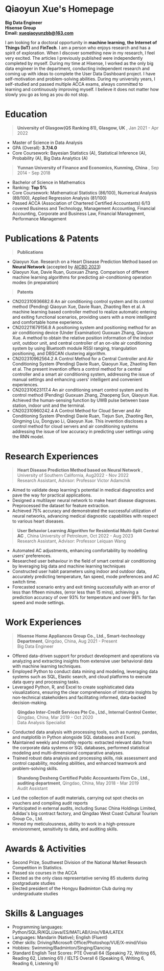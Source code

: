 # Qiaoyun Xue's Homepage
**Big Data Engineer**<br>
**Hisense Group**<br>
**Email: xueqiaoyunzbb@163.com**

I am looking for a doctoral opportunity in **machine learning**, **the Internet of Things (IoT)** and **FinTech**. I am a person who enjoys research and has a spirit of exploration. When I discover something new in my research, I feel very excited. The articles I previously published were independently completed by myself. During my time at Hisense, I worked as the only big data engineer in the department, conducting independent research and coming up with ideas to complete the User Data Dashboard project. I have self-motivation and problem-solving abilities. During my university years, I self-studied and passed multiple ACCA exams, always committed to learning and continuously improving myself. I believe it does not matter how slowly you go as long as you do not stop.

# Education
>**University of Glasgow(QS Ranking 81), Glasgow, UK**  	                  , Jan 2021 - Apr 2022
- Master of Science in Data Analysis
- GPA (Overall): **3.7/4.0**
- Core Coursework: Bayesian Statistics (A), Statistical Inference (A), Probability (A), Big Data Analytics (A) 

>**Yunnan University of Finance and Economics, Kunming, China**  	                  ,  Sep 2014 - Sep 2018
- Bachelor of Science in Mathematics
- Ranking: **Top 5%**
- Core Coursework: Mathematical Statistics (86/100), Numerical Analysis (89/100), Applied Regression Analysis (81/100)
- Passed ACCA (Association of Chartered Certified Accountants) 6/13 covered Business and Technology, Management Accounting, Financial Accounting, Corporate and Business Law, Financial Management, Performance Management

# Publications & Patents
>**Publications**
- Qiaoyun Xue. Research on a Heart Disease Prediction Method based on **Neural Network** (accepted by [AICBD 2023](http://www.aicbd.org/))
- Qiaoyun Xue, Davie Ruan, Guoxuan Zhang. Comparison of different machine learning algorithms for predicting air-conditioning operation modes  (in preparation)

>**Patents**
- CN202310936682.6 An air conditioning control system and its control method (Pending) Qiaoyun Xue, Davie Ruan, Zhaoting Ren et al. A machine learning based controller method to realize automatic entering and exiting functional scenarios, providing users with a more intelligent and comfortable home experience. 
- CN202211679156.8  A positioning system and positioning method for an air conditioning device (Under Examination) Guoxuan Zhang, Qiaoyun Xue. A method to obtain the relative position information of the indoor unit, outdoor unit, and central controller of an on-site air conditioning system by using Bluetooth module RSSI ranging, triangulation positioning, and DBSCAN clustering algorithm.
- CN202310962564.2  A Control Method for a Central Controller and Air Conditioning System (Pending) Davie Ruan, Qiaoyun Xue, Zhaoting Ren et al. The present invention offers a control method for a central controller and a smart air conditioning system, addressing the issue of manual settings and enhancing users' intelligent and convenient experiences.
- CN202310623117.4  An air conditioning smart control system and its control method (Pending) Guoxuan Zhang, Zhaopeng Sun, Qiaoyun Xue. Achieved the human-sensing function by UWB pulse between base station, indoor unit and the terminal.
- CN202310960242.4  A Control Method for Cloud Server and Air Conditioning System (Pending) Davie Ruan, Tiejun Sun, Zhaoting Ren, Qingming Liu, Dongyao Li, Qiaoyun Xue. This invention discloses a control method for cloud servers and air conditioning systems addressing the issue of low accuracy in predicting user settings using the RNN model.

# Research Experiences
>**Heart Disease Prediction Method based on Neural Network** , University of Southern California,  Aug2022 - Nov 2022   
> Research Assistant, Advisor: Professor Victor Adamchik                                                                                                                                                
- Aimed to validate deep learning's potential in medical diagnostics and pave the way for practical applications. 
- Designed a multilayer neural network to make heart disease diagnoses. Preprocessed the dataset for feature extraction.
- Achieved 75% accuracy and demonstrated the successful utilization of neural networks, advancing medical diagnostic capabilities with respect to various heart diseases.

>**User Behavior Learning Algorithm for Residential Multi-Split Central AC** , China University of Petroleum, Oct 2022 - Aug 2023 <br>
>Research Assistant, Advisor: Professor Leiquan Wang	                   
- Automated AC adjustments, enhancing comfortability by modelling users’ preferences.
- Researched user behaviour in the field of smart central air conditioning by leveraging big data and machine learning techniques
- Constructed user habit parameters using indoor and outdoor data, accurately predicting temperature, fan speed, mode preferences and AC switch time. 
- Forecasted scenario entry and exit timing successfully with an error of less than fifteen minutes, (error less than 15 mins), achieving a prediction accuracy of over 93% for temperature and over 98% for fan speed and mode settings.

# Work Experiences
>**Hisense Home Appliances Group Co., Ltd., Smart-technology Department**, Qingdao, China, Aug 2021 - Present<br>
>Big Data Engineer																                      
- Offered data-driven support for product development and operations via analyzing and extracting insights from extensive user behavioral data with machine learning techniques.
- Employed Python to conduct data mining and modeling, leveraging data systems such as SQL, Elastic search, and cloud platforms to execute data query and processing tasks.
- Leveraged Python, R, and Excel to create sophisticated data visualizations, ensuring the clear comprehension of intricate insights by non-technical stakeholders and facilitating informed, data-backed decision-making.

>**Qingdao Inter-Credit Services Pte Co., Ltd., Internal Control Center**, Qingdao, China, Mar 2019 - Oct 2020 <br>
Data Analysis Specialist                                                                                                                                          
- Conducted data analysis with processing tools, such as numpy, pandas, and matplotlib in Python alongside SQL databases and Excel.
- Maintained weekly and monthly reports: extracted relevant data from the corporate data systems or SQL databases, performed statistical modeling and multi-dimensional comparative analyses.
- Trained robust data analysis and processing skills, risk assessment and control capability, modeling abilities, and enhanced teamwork and problem-solving skills.

>**Shandong Desheng Certified Public Accountants Firm Co., Ltd., auditing department**, Qingdao, China, May 2018 - Mar 2019<br>
Audit Assistant																	         
- Led the collection of audit materials, carrying out spot checks on vouchers and compiling audit reports
- Participated in external audits, including Sunac China Holdings Limited, Adidas's big contract factory, and Qingdao West Coast Cultural Tourism Group Co., Ltd.
- Honed my meticulousness, ability to work in a high-pressure envioronment, sensitivity to data, and auditing skills.

# Awards & Activities
- Second Prize, Southwest Division of the National Market Research Competition in Statistics.                                         
- Passed six courses in the ACCA                                                                       
- Elected as the only class representative serving 85 students during postgraduate studies                                            
- Elected president of the Hongyu Badminton Club during my undergraduate studies

# Skills & Languages
- Programming languages: Python/SQL/R/KQL/Java/ES/MATLAB/Unix/VBA/LATEX
- Languages: Mandarin (Native); English (Fluent)
- Other skills: Driving/Microsoft Office/Photoshop/VUE/X-mind/Visio
- Hobbies: Swimming/Badminton/Singing/Dancing
- Standard English Test Scores: PTE Overall 64 (Speaking 72, Writing 65, Reading 62, Listening 61) / IELTS Overall 6 (Speaking 6, Writing 6, Reading 6, Listening 6) 






